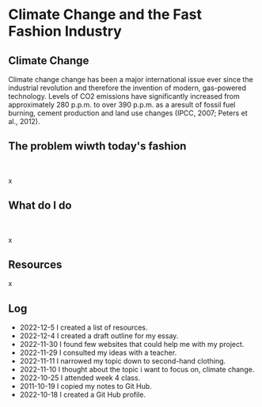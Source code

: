 # Climate Change and the Fast Fashion Industry
## Climate Change

Climate change change has been a major international issue ever since the industrial revolution and therefore the invention of modern, gas-powered technology. Levels of CO2 emissions have significantly increased from approximately 280 p.p.m. to over 390 p.p.m. as a aresult of fossil fuel burning, cement production and land use changes (IPCC, 2007; Peters et al., 2012).

## The problem wiwth today's fashion

<br>

x

## What do I do

<br>

x

## Resources

x

## Log

- 2022-12-5 I created a list of resources.
- 2022-12-4 I created a draft outline for my essay.
- 2022-11-30 I found few websites that could help me with my project.
- 2022-11-29 I consulted my ideas with a teacher.
- 2022-11-11 I narrowed my topic down to second-hand clothing.
- 2022-11-10 I thought about the topic i want to focus on, climate change.
- 2022-10-25 I attended week 4 class.
- 2011-10-19 I copied my notes to Git Hub.
- 2022-10-18 I created a Git Hub profile.
